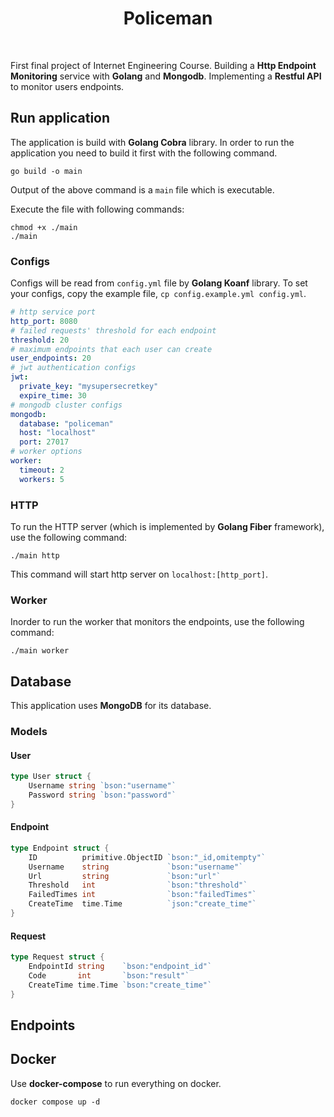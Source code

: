 <h1 align="center">
  Policeman
</h1>

<br />

First final project of Internet Engineering Course. 
Building a **Http Endpoint Monitoring** service with **Golang** and **Mongodb**. 
Implementing a **Restful API** to monitor users endpoints.

## Run application

The application is build with **Golang Cobra** library. In order to run the application
you need to build it first with the following command.

```shell
go build -o main
```

Output of the above command is a ```main``` file which is executable.

Execute the file with following commands:

```shell
chmod +x ./main
./main
```

### Configs

Configs will be read from ```config.yml``` file by **Golang Koanf** library.
To set your configs, copy the example file, ```cp config.example.yml config.yml```.

```yaml
# http service port
http_port: 8080
# failed requests' threshold for each endpoint
threshold: 20
# maximum endpoints that each user can create
user_endpoints: 20
# jwt authentication configs
jwt:
  private_key: "mysupersecretkey"
  expire_time: 30
# mongodb cluster configs
mongodb:
  database: "policeman"
  host: "localhost"
  port: 27017
# worker options
worker:
  timeout: 2
  workers: 5
```

### HTTP

To run the HTTP server (which is implemented by **Golang Fiber** framework), use the
following command:

```shell
./main http
```

This command will start http server on ```localhost:[http_port]```.

### Worker

Inorder to run the worker that monitors the endpoints, use the following command:

```shell
./main worker
```

## Database

This application uses **MongoDB** for its database.

### Models

#### User

```go
type User struct {
	Username string `bson:"username"`
	Password string `bson:"password"`
}
```

#### Endpoint

```go
type Endpoint struct {
	ID          primitive.ObjectID `bson:"_id,omitempty"`
	Username    string             `bson:"username"`
	Url         string             `bson:"url"`
	Threshold   int                `bson:"threshold"`
	FailedTimes int                `bson:"failedTimes"`
	CreateTime  time.Time          `json:"create_time"`
}
```

#### Request

```go
type Request struct {
	EndpointId string    `bson:"endpoint_id"`
	Code       int       `bson:"result"`
	CreateTime time.Time `bson:"create_time"`
}
```

## Endpoints

## Docker

Use **docker-compose** to run everything on docker.

```shell
docker compose up -d
```
